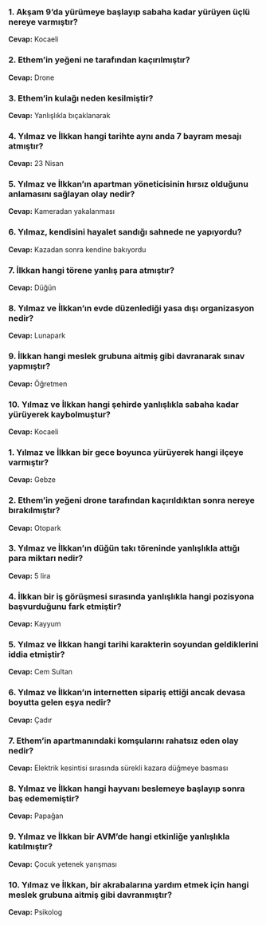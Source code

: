 ### 1. Akşam 9’da yürümeye başlayıp sabaha kadar yürüyen üçlü nereye varmıştır?  
**Cevap:** Kocaeli  

### 2. Ethem’in yeğeni ne tarafından kaçırılmıştır?  
**Cevap:** Drone  

### 3. Ethem’in kulağı neden kesilmiştir?  
**Cevap:** Yanlışlıkla bıçaklanarak  

### 4. Yılmaz ve İlkkan hangi tarihte aynı anda 7 bayram mesajı atmıştır?  
**Cevap:** 23 Nisan  

### 5. Yılmaz ve İlkkan’ın apartman yöneticisinin hırsız olduğunu anlamasını sağlayan olay nedir?  
**Cevap:** Kameradan yakalanması  

### 6. Yılmaz, kendisini hayalet sandığı sahnede ne yapıyordu?  
**Cevap:** Kazadan sonra kendine bakıyordu  

### 7. İlkkan hangi törene yanlış para atmıştır?  
**Cevap:** Düğün  

### 8. Yılmaz ve İlkkan’ın evde düzenlediği yasa dışı organizasyon nedir?  
**Cevap:** Lunapark  

### 9. İlkkan hangi meslek grubuna aitmiş gibi davranarak sınav yapmıştır?  
**Cevap:** Öğretmen  

### 10. Yılmaz ve İlkkan hangi şehirde yanlışlıkla sabaha kadar yürüyerek kaybolmuştur?  
**Cevap:** Kocaeli  

### 1. Yılmaz ve İlkkan bir gece boyunca yürüyerek hangi ilçeye varmıştır?  
**Cevap:** Gebze  

### 2. Ethem’in yeğeni drone tarafından kaçırıldıktan sonra nereye bırakılmıştır?  
**Cevap:** Otopark  

### 3. Yılmaz ve İlkkan’ın düğün takı töreninde yanlışlıkla attığı para miktarı nedir?  
**Cevap:** 5 lira  

### 4. İlkkan bir iş görüşmesi sırasında yanlışlıkla hangi pozisyona başvurduğunu fark etmiştir?  
**Cevap:** Kayyum  

### 5. Yılmaz ve İlkkan hangi tarihi karakterin soyundan geldiklerini iddia etmiştir?  
**Cevap:** Cem Sultan  

### 6. Yılmaz ve İlkkan’ın internetten sipariş ettiği ancak devasa boyutta gelen eşya nedir?  
**Cevap:** Çadır  

### 7. Ethem’in apartmanındaki komşularını rahatsız eden olay nedir?  
**Cevap:** Elektrik kesintisi sırasında sürekli kazara düğmeye basması  

### 8. Yılmaz ve İlkkan hangi hayvanı beslemeye başlayıp sonra baş edememiştir?  
**Cevap:** Papağan  

### 9. Yılmaz ve İlkkan bir AVM’de hangi etkinliğe yanlışlıkla katılmıştır?  
**Cevap:** Çocuk yetenek yarışması  

### 10. Yılmaz ve İlkkan, bir akrabalarına yardım etmek için hangi meslek grubuna aitmiş gibi davranmıştır?  
**Cevap:** Psikolog  
